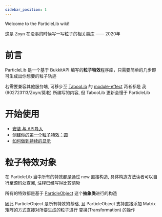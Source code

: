 ```yaml
---
sidebar_position: 1
---
```

Welcome to the ParticleLib wiki!

这是 Zoyn 在没事的时候写一写粒子的相关类库 —— 2020年

# 前言
ParticleLib 是一个基于 BukkitAPI 编写的**粒子特效**程序库，只需要简单的几步即可生成出你想要的粒子轨迹

若需要兼容其他服务端, 可移步至 [TabooLib](https://github.com/TabooLib/taboolib) 的 [module-effect](https://github.com/TabooLib/taboolib/tree/master/module/module-effect) 两者都是 我(602723113/Zoyn/莫老) 所编写的内容, 但 TabooLib 更新会慢于 ParticleLib

# 开始使用
- [安装 与 API导入]()
- [创建你的第一个粒子特效：圆]()
- [如何做到持续的显示]()

# 粒子特效对象
在 ParticleLib 当中所有的特效都是通过 new 直接构造, 具体构造方法读者可以自行至源码处查阅, 注释已经写得比较清晰

所有的特效都是基于 [ParticleObject](https://github.com/602723113/ParticleLib/blob/master/src/main/java/top/zoyn/particlelib/pobject/ParticleObject.java)  这个**抽象类**进行的构造

因此 ParticleObject 是所有特效的基础, 且 ParticleObject 支持直接添加 Matrix 矩阵的方式直接对所要生成的粒子进行 变换(Transformation) 的操作